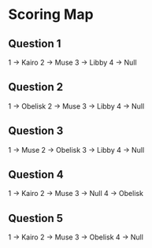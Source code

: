 # Scoring Map

## Question 1
1 → Kairo
2 → Muse
3 → Libby
4 → Null

## Question 2
1 → Obelisk
2 → Muse
3 → Libby
4 → Null

## Question 3
1 → Muse
2 → Obelisk
3 → Libby
4 → Null

## Question 4
1 → Kairo
2 → Muse
3 → Null
4 → Obelisk

## Question 5
1 → Kairo
2 → Muse
3 → Obelisk
4 → Null